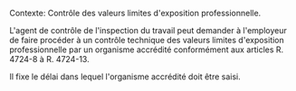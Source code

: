 Contexte: Contrôle des valeurs limites d'exposition professionnelle.

L'agent de contrôle de l'inspection du travail peut demander à l'employeur de faire procéder à un contrôle technique des valeurs limites d'exposition professionnelle par un organisme accrédité conformément aux articles R. 4724-8 à R. 4724-13.

Il fixe le délai dans lequel l'organisme accrédité doit être saisi.